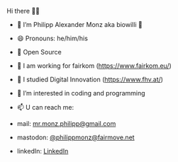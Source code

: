 Hi there 👋🌞

- 🍉 I’m Philipp Alexander Monz aka biowilli 🍉
- 😄 Pronouns: he/him/his
- 💞️ Open Source
- 🏢 I am working for fairkom (https://www.fairkom.eu/)
- 📐 I studied Digital Innovation (https://www.fhv.at/)
- 👀 I’m interested in coding and programming

- 📫 U can reach me: 
- mail: mr.monz.philipp@gmail.com
- mastodon: [@philippmonz@fairmove.net](https://fairmove.net/@philippmonz)
- linkedIn: [LinkedIn](https://at.linkedin.com/in/philipp-monz-8a281a16b)

<!---
biowilli/biowilli is a ✨ special ✨ repository because its `README.md` (this file) appears on your GitHub profile.
You can click the Preview link to take a look at your changes.
--->
